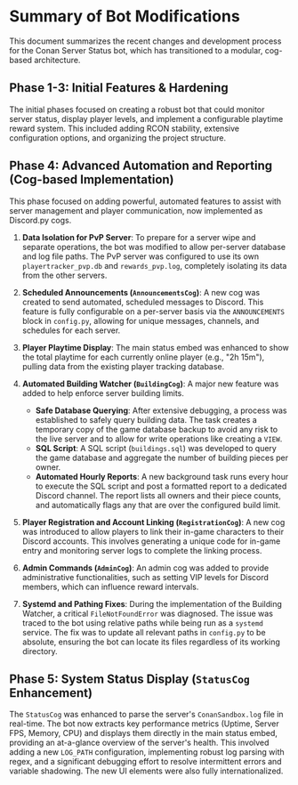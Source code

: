 # Summary of Bot Modifications

This document summarizes the recent changes and development process for the Conan Server Status bot, which has transitioned to a modular, cog-based architecture.

## Phase 1-3: Initial Features & Hardening

The initial phases focused on creating a robust bot that could monitor server status, display player levels, and implement a configurable playtime reward system. This included adding RCON stability, extensive configuration options, and organizing the project structure.

## Phase 4: Advanced Automation and Reporting (Cog-based Implementation)

This phase focused on adding powerful, automated features to assist with server management and player communication, now implemented as Discord.py cogs.

1.  **Data Isolation for PvP Server**: To prepare for a server wipe and separate operations, the bot was modified to allow per-server database and log file paths. The PvP server was configured to use its own `playertracker_pvp.db` and `rewards_pvp.log`, completely isolating its data from the other servers.

2.  **Scheduled Announcements (`AnnouncementsCog`)**: A new cog was created to send automated, scheduled messages to Discord. This feature is fully configurable on a per-server basis via the `ANNOUNCEMENTS` block in `config.py`, allowing for unique messages, channels, and schedules for each server.

3.  **Player Playtime Display**: The main status embed was enhanced to show the total playtime for each currently online player (e.g., "2h 15m"), pulling data from the existing player tracking database.

4.  **Automated Building Watcher (`BuildingCog`)**: A major new feature was added to help enforce server building limits.
    *   **Safe Database Querying**: After extensive debugging, a process was established to safely query building data. The task creates a temporary copy of the game database backup to avoid any risk to the live server and to allow for write operations like creating a `VIEW`.
    *   **SQL Script**: A SQL script (`buildings.sql`) was developed to query the game database and aggregate the number of building pieces per owner.
    *   **Automated Hourly Reports**: A new background task runs every hour to execute the SQL script and post a formatted report to a dedicated Discord channel. The report lists all owners and their piece counts, and automatically flags any that are over the configured build limit.

5.  **Player Registration and Account Linking (`RegistrationCog`)**: A new cog was introduced to allow players to link their in-game characters to their Discord accounts. This involves generating a unique code for in-game entry and monitoring server logs to complete the linking process.

6.  **Admin Commands (`AdminCog`)**: An admin cog was added to provide administrative functionalities, such as setting VIP levels for Discord members, which can influence reward intervals.

7.  **Systemd and Pathing Fixes**: During the implementation of the Building Watcher, a critical `FileNotFoundError` was diagnosed. The issue was traced to the bot using relative paths while being run as a `systemd` service. The fix was to update all relevant paths in `config.py` to be absolute, ensuring the bot can locate its files regardless of its working directory.

## Phase 5: System Status Display (`StatusCog` Enhancement)

The `StatusCog` was enhanced to parse the server's `ConanSandbox.log` file in real-time. The bot now extracts key performance metrics (Uptime, Server FPS, Memory, CPU) and displays them directly in the main status embed, providing an at-a-glance overview of the server's health. This involved adding a new `LOG_PATH` configuration, implementing robust log parsing with regex, and a significant debugging effort to resolve intermittent errors and variable shadowing. The new UI elements were also fully internationalized.